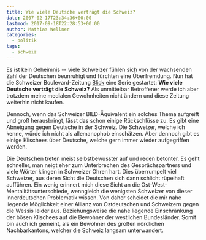 ```yaml
---
title: Wie viele Deutsche verträgt die Schweiz?
date: 2007-02-17T23:34:36+00:00
lastmod: 2017-09-18T22:28:53+00:00
author: Mathias Wellner
categories:
  - politik
tags:
  - schweiz
---
```

Es ist kein Geheimnis -- viele Schweizer fühlen sich von der wachsenden Zahl der Deutschen beunruhigt und fürchten eine Überfremdung. Nun hat die Schweizer Boulevard-Zeitung [Blick](http://www.blick.ch) eine Serie gestartet: **Wie viele Deutsche verträgt die Schweiz?** Als unmittelbar Betroffener werde ich aber trotzdem meine medialen Gewohnheiten nicht ändern und diese Zeitung weiterhin nicht kaufen.
<!--more-->

Dennoch, wenn das Schweizer BILD-Äquivalent ein solches Thema aufgreift und groß herausbringt, lässt das schon einige Rückschlüsse zu. Es gibt eine Abneigung gegen Deutsche in der Schweiz. Die Schweizer, welche ich kenne, würde ich nicht als allemanophob einschätzen. Aber dennoch gibt es einige Klischees über Deutsche, welche gern immer wieder aufgegriffen werden.

Die Deutschen treten meist selbstbewusster auf und reden betonter. Es geht schneller, man neigt eher zum Unterbrechen des Gesprächspartners und viele Wörter klingen in Schweizer Ohren hart. Dies überrumpelt viel Schweizer, aus deren Sicht die Deutschen sich dann schlicht rüpelhaft aufführen. Ein wenig erinnert mich diese Sicht an die Ost-West-Mentalitätsunterschiede, wenngleich die wenigsten Schweizer von dieser innerdeutschen Problematik wissen. Von daher scheidet die mir nahe liegende Möglichkeit einer Allianz von Ostdeutschen und Schweizern gegen die Wessis leider aus. Beziehungsweise die nahe liegende Einschränkung der bösen Klischees auf die Bewohner der westlichen Bundesländer. Somit bin auch ich gemeint, als ein Bewohner des großen nördlichen Nachbarkantons, welcher die Schweiz langsam unterwandert.